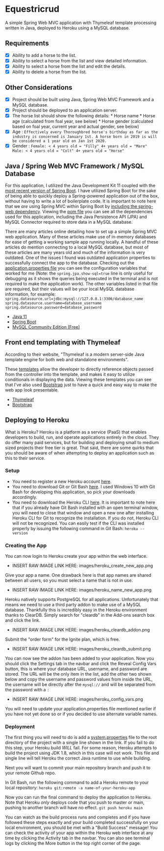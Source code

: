# Equestricrud
A simple Spring Web MVC application with Thymeleaf template processing written in Java, deployed to Heroku using a MySQL database.

## Requirements

- [x] Ability to add a horse to the list.
- [x] Ability to select a horse from the list and view detailed information.
- [x] Ability to select a horse from the list and edit the details.
- [x] Ability to delete a horse from the list.

## Other Considerations

- [x] Project should be built using Java, Spring Web MVC Framework and a MySQL database.
- [x] Project should be deployed to an application server.
- [x] The horse list should show the following details:
        * Horse name
        * Horse age (calculated from foal year, see below)
        * Horse gender (calculated based on foal year, current year and actual gender, see below)
- [x] Age :
        `Effectively every Thoroughbred horse's birthday as far as the industry is concerned is January 1st. A horse born in 2019 is will be considered a 1 year old on Jan 1st 2020.`
- [x] Gender :
        `Female:
            < 4 years old = "Filly"
            4+ years old = "Mare"
        Male:
            < 4 years old = "Colt"
            4+ years old = "Horse"`

## Java / Spring Web MVC Framework / MySQL Database
For this application, I utilized the Java Development Kit 11 coupled with the [most recent version of Spring Boot](https://github.com/joncgrubb/equestricrud/blob/402adb9b509cab0a9d16966013b5b8ebcd27c0c6/pom.xml#L8). I have utilized Spring Boot for the sake of being able to quickly deploy a Spring-powered application out of the box, without having to write a lot of boilerplate code. It is important to note here that we *are* using Spring MVC within Spring Boot by [including the spring-web dependency](https://github.com/joncgrubb/equestricrud/blob/402adb9b509cab0a9d16966013b5b8ebcd27c0c6/pom.xml#L33). Viewing the [pom file](https://github.com/joncgrubb/equestricrud/blob/main/pom.xml) you can see all the dependencies used for this application, including the Java Persistence API (JPA) and MySQL Connector required to store data in a MySQL database.

There are many articles online detailing how to set up a simple Spring MVC web application. Many of these articles make use of in-memory databases for ease of getting a working sample app running locally. A handful of these articles do mention connecting to a local MySQL database, but most of these articles are many years old and much of the information is very outdated. One of the issues I found was outdated application properties to successfully connect the app to the database. Checking out the [application.properties file](https://github.com/joncgrubb/equestricrud/blob/main/src/main/resources/application.properties) you can see the configuration variables that worked for me (Note: the `spring.jpa.show-sql=true` line is only useful for debugging as it shows the queries being executed in the terminal and is not required to make the application work). The other variables listed in that file are required, but their values will be your local MySQL database information, for example:
`spring.datasource.url=jdbc:mysql://127.0.0.1:3306/database_name
spring.datasource.username=database_username
spring.datasource.password=database_password`

* [Java 11](https://www.oracle.com/java/technologies/javase-jdk11-downloads.html)
* [Spring Boot](https://spring.io/projects/spring-boot)
* [MySQL Community Edition (Free)](https://www.mysql.com/products/community/#:~:text=MySQL%20Community%20Edition%20is%20the,community%20of%20open%20source%20developers.)

## Front end templating with Thymeleaf
According to their website, "Thymeleaf is a modern server-side Java template engine for both web and standalone environments".

These [templates](https://github.com/joncgrubb/equestricrud/tree/main/src/main/resources/templates) allow the developer to directly reference objects passed from the controller into the template, and makes it easy to utilize conditionals in displaying the data. Viewing these templates you can see that I've also used [Bootstrap](https://github.com/joncgrubb/equestricrud/tree/main/src/main/resources/static) just to have a quick and easy way to make the web app look presentable.

* [Thymeleaf](https://www.thymeleaf.org/)
* [Bootstrap](https://getbootstrap.com/docs/5.0/getting-started/introduction/)

## Deploying to Heroku
What is Heroku? Heroku is a platform as a service (PaaS) that enables developers to build, run, and operate applications entirely in the cloud. They do offer many paid services, but for building and deploying small to medium sized projects their free tier is great. That said, there are some quirks that you should be aware of when attempting to deploy an application such as this to their service.

### Setup
* You need to register a new Heroku account [here](https://signup.heroku.com/login).
* You need to download Git or Git Bash [here](https://git-scm.com/downloads). I used Windows 10 with Git Bash for developing this application, so pick your downloads accordingly.
* You need to download the Heroku CLI [here](https://devcenter.heroku.com/articles/heroku-cli). It is important to note here that if you already have Git Bash installed with an open terminal window, you will need to close that window and open a new one after installing Heroku CLI for Git to recognize the installation. If you do not, Heroku CLI will not be recognized. You can easily test if the CLI was installed properly by issuing the following command in Git Bash: `heroku --version`

### Creating the App
You can now login to Heroku create your app within the web interface.
* INSERT RAW IMAGE LINK HERE: images/heroku_create_new_app.png

Give your app a name. One drawback here is that app names are shared between all users, so you must select a name that is not in use.
* INSERT RAW IMAGE LINK HERE: images/heroku_name_new_app.png

Heroku natively supports PostgreSQL for all applications. Unfortunately that means we need to use a third party addon to make use of a MySQL database. Thankfully this is incredibly easy in the Heroku environment thanks to ClearDB. Simply search for "cleardb" in the Add-ons search box and click the link.
* INSERT RAW IMAGE LINK HERE: images/heroku_cleardb_addon.png

Submit the "order form" for the Ignite plan, which is free.
* INSERT RAW IMAGE LINK HERE: images/heroku_cleardb_submit.png

You can now see the addon has been added to your application. Now you should click the Settings tab in the navbar and click the Reveal Config Vars button, this is where your database URL, username, and password are stored. The URL will be the only item in the list, add the other two shown below and copy the username and password values from inside the URL, the username will be directly after the `mysql://` and will be separated from the password with a `:`
* INSERT RAW IMAGE LINK HERE: images/heroku_config_vars.png

You will need to update your application.properties file mentioned earlier if you have not yet done so or if you decided to use alternate variable names.

### Deployment
The first thing you will need to do is add a [system.properties](https://github.com/joncgrubb/equestricrud/blob/402adb9b509cab0a9d16966013b5b8ebcd27c0c6/system.properties#L1) file to the root directory of the project with a single line shown in the link. If you fail to do this step, your Heroku build *WILL* fail. For some reason, Heroku attempts to build the project using JDK 1.8, which in this case will not work. This file and single line will tell Heroku the correct Java runtime to use while building.

Next you will want to commit your main repository branch and push it to your remote Github repo.

In Git Bash, run the following command to add a Heroku remote to your local repository: `heroku git:remote -a name-of-your-heroku-app`

Now you can run the final command to deploy the application to Heroku. Note that Heroku *only* deploys code that you push to master or main, pushing to another branch will have no effect.
`git push heroku main`

You can watch as the build process runs and completes and if you have followed these steps exactly and your build completed successfully on your local environment, you should be met with a "Build Success" message! You can check the activity of your app within the Heroku web interface at any time by clicking the Activity tab in the navbar. You can also see terminal logs by clicking the More button in the top right corner of the page.